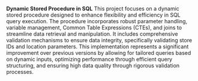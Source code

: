 **Dynamic Stored Procedure in SQL**
This project focuses on a dynamic stored procedure designed to enhance flexibility and efficiency in SQL query execution. The procedure incorporates robust parameter handling, variable management, Common Table Expressions (CTEs), and joins to streamline data retrieval and manipulation. It includes comprehensive validation mechanisms to ensure data integrity, specifically validating store IDs and location parameters. This implementation represents a significant improvement over previous versions by allowing for tailored queries based on dynamic inputs, optimizing performance through efficient query structuring, and ensuring high data quality through rigorous validation processes.

